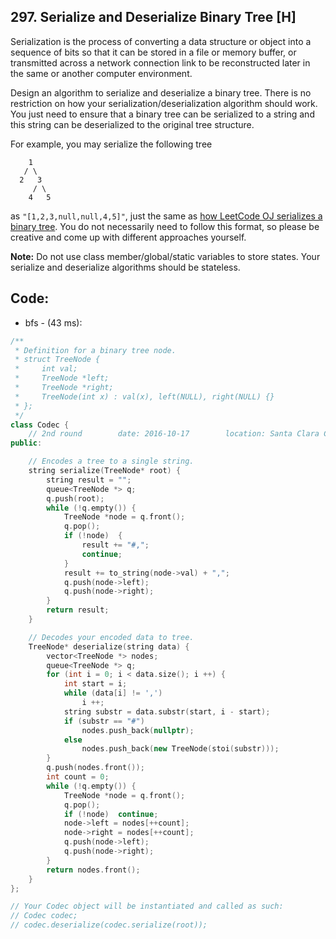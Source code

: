 ## 297. Serialize and Deserialize Binary Tree [H]
Serialization is the process of converting a data structure or object into a sequence of bits so that it can be stored in a file or memory buffer, or transmitted across a network connection link to be reconstructed later in the same or another computer environment.

Design an algorithm to serialize and deserialize a binary tree. There is no restriction on how your serialization/deserialization algorithm should work. You just need to ensure that a binary tree can be serialized to a string and this string can be deserialized to the original tree structure.

For example, you may serialize the following tree
```
    1
   / \
  2   3
     / \
    4   5
```
as `"[1,2,3,null,null,4,5]"`, just the same as [how LeetCode OJ serializes a binary tree](https://leetcode.com/faq/#binary-tree). You do not necessarily need to follow this format, so please be creative and come up with different approaches yourself.   
   
**Note:**
Do not use class member/global/static variables to store states. Your serialize and deserialize algorithms should be stateless.


## Code:
- bfs - (43 ms):
```c++
/**
 * Definition for a binary tree node.
 * struct TreeNode {
 *     int val;
 *     TreeNode *left;
 *     TreeNode *right;
 *     TreeNode(int x) : val(x), left(NULL), right(NULL) {}
 * };
 */
class Codec {
    // 2nd round        date: 2016-10-17        location: Santa Clara Central Park Library
public:

    // Encodes a tree to a single string.
    string serialize(TreeNode* root) {
        string result = "";
        queue<TreeNode *> q;
        q.push(root);
        while (!q.empty()) {
            TreeNode *node = q.front();
            q.pop();
            if (!node)  {
                result += "#,";
                continue;
            } 
            result += to_string(node->val) + ",";
            q.push(node->left);
            q.push(node->right);
        }
        return result;
    }

    // Decodes your encoded data to tree.
    TreeNode* deserialize(string data) {
        vector<TreeNode *> nodes;
        queue<TreeNode *> q;
        for (int i = 0; i < data.size(); i ++) {
            int start = i;
            while (data[i] != ',')
                i ++;
            string substr = data.substr(start, i - start);
            if (substr == "#")
                nodes.push_back(nullptr);
            else
                nodes.push_back(new TreeNode(stoi(substr)));
        }
        q.push(nodes.front());
        int count = 0;
        while (!q.empty()) {
            TreeNode *node = q.front();
            q.pop();
            if (!node)  continue;
            node->left = nodes[++count];
            node->right = nodes[++count];
            q.push(node->left);
            q.push(node->right);            
        }
        return nodes.front();
    }
};

// Your Codec object will be instantiated and called as such:
// Codec codec;
// codec.deserialize(codec.serialize(root));
```
